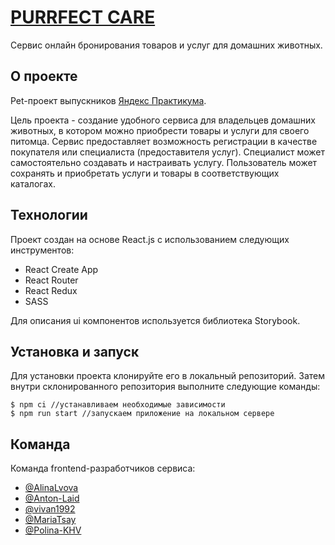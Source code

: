 # [PURRFECT CARE](https://veterinary-salons.github.io/frontend/)

Сервис онлайн бронирования товаров и услуг для домашних животных.

## О проекте

Pet-проект выпускников [Яндекс Практикума](https://practicum.yandex.ru/). 

Цель проекта - создание удобного сервиса для владельцев домашних животных, в котором можно приобрести товары и услуги для своего питомца. Сервис предоставляет возможность регистрации в качестве покупателя или специалиста (предоставителя услуг). Специалист может самостоятельно создавать и настраивать услугу. Пользователь может сохранять и приобретать услуги и товары в соответствующих каталогах.

## Технологии

Проект создан на основе React.js с использованием следующих инструментов:
* React Create App
* React Router
* React Redux
* SASS

Для описания ui компонентов используется библиотека Storybook.

## Установка и запуск

Для установки проекта клонируйте его в локальный репозиторий. Затем внутри склонированного репозитория выполните следующие команды:

```
$ npm ci //устанавливаем необходимые зависимости
$ npm run start //запускаем приложение на локальном сервере
```

## Команда

Команда frontend-разработчиков сервиса:
* [@AlinaLvova](https://github.com/AlinaLvova)
* [@Anton-Laid](https://github.com/Anton-Laid)
* [@vivan1992](https://github.com/vivan1992)
* [@MariaTsay](https://github.com/MariaTsay)
* [@Polina-KHV](https://github.com/Polina-KHV)
